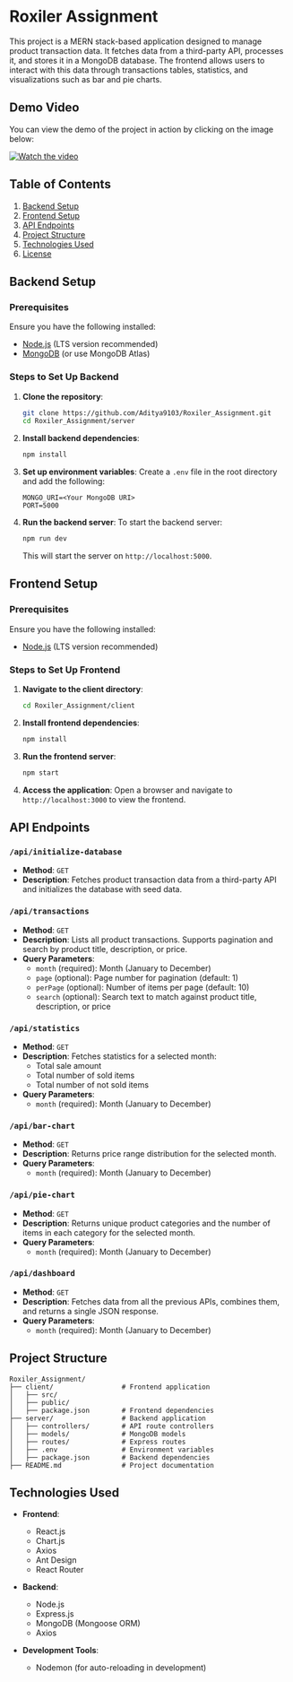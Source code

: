 
# Roxiler Assignment

This project is a MERN stack-based application designed to manage product transaction data. It fetches data from a third-party API, processes it, and stores it in a MongoDB database. The frontend allows users to interact with this data through transactions tables, statistics, and visualizations such as bar and pie charts.
## Demo Video

You can view the demo of the project in action by clicking on the image below:

[![Watch the video](https://drive.google.com/uc?export=view&id=1ojjtC9CDadSO5mbwjUYo0mGH1eG_eg9g)](https://drive.google.com/file/d/1vU2dMVRMDEVzdvRCDMNnN8hfGMPI3e-W/view?usp=sharing)



## Table of Contents

1. [Backend Setup](#backend-setup)
2. [Frontend Setup](#frontend-setup)
3. [API Endpoints](#api-endpoints)
4. [Project Structure](#project-structure)
5. [Technologies Used](#technologies-used)
6. [License](#license)

## Backend Setup

### Prerequisites

Ensure you have the following installed:
- [Node.js](https://nodejs.org/en/) (LTS version recommended)
- [MongoDB](https://www.mongodb.com/try/download/community) (or use MongoDB Atlas)

### Steps to Set Up Backend

1. **Clone the repository**:
   ```bash
   git clone https://github.com/Aditya9103/Roxiler_Assignment.git
   cd Roxiler_Assignment/server
   ```

2. **Install backend dependencies**:
   ```bash
   npm install
   ```

3. **Set up environment variables**:
   Create a `.env` file in the root directory and add the following:
   ```
   MONGO_URI=<Your MongoDB URI>
   PORT=5000
   ```

4. **Run the backend server**:
   To start the backend server:
   ```bash
   npm run dev
   ```

   This will start the server on `http://localhost:5000`.

## Frontend Setup

### Prerequisites

Ensure you have the following installed:
- [Node.js](https://nodejs.org/en/) (LTS version recommended)

### Steps to Set Up Frontend

1. **Navigate to the client directory**:
   ```bash
   cd Roxiler_Assignment/client
   ```

2. **Install frontend dependencies**:
   ```bash
   npm install
   ```

3. **Run the frontend server**:
   ```bash
   npm start
   ```

4. **Access the application**:
   Open a browser and navigate to `http://localhost:3000` to view the frontend.

## API Endpoints

### `/api/initialize-database`
- **Method**: `GET`
- **Description**: Fetches product transaction data from a third-party API and initializes the database with seed data.

### `/api/transactions`
- **Method**: `GET`
- **Description**: Lists all product transactions. Supports pagination and search by product title, description, or price.
- **Query Parameters**:
  - `month` (required): Month (January to December)
  - `page` (optional): Page number for pagination (default: 1)
  - `perPage` (optional): Number of items per page (default: 10)
  - `search` (optional): Search text to match against product title, description, or price

### `/api/statistics`
- **Method**: `GET`
- **Description**: Fetches statistics for a selected month:
  - Total sale amount
  - Total number of sold items
  - Total number of not sold items
- **Query Parameters**:
  - `month` (required): Month (January to December)

### `/api/bar-chart`
- **Method**: `GET`
- **Description**: Returns price range distribution for the selected month.
- **Query Parameters**:
  - `month` (required): Month (January to December)

### `/api/pie-chart`
- **Method**: `GET`
- **Description**: Returns unique product categories and the number of items in each category for the selected month.
- **Query Parameters**:
  - `month` (required): Month (January to December)

### `/api/dashboard`
- **Method**: `GET`
- **Description**: Fetches data from all the previous APIs, combines them, and returns a single JSON response.
- **Query Parameters**:
  - `month` (required): Month (January to December)

## Project Structure

```
Roxiler_Assignment/
├── client/                 # Frontend application
│   ├── src/
│   ├── public/
│   ├── package.json        # Frontend dependencies
├── server/                 # Backend application
│   ├── controllers/        # API route controllers
│   ├── models/             # MongoDB models
│   ├── routes/             # Express routes
│   ├── .env                # Environment variables
│   ├── package.json        # Backend dependencies
├── README.md               # Project documentation
```

## Technologies Used

- **Frontend**:
  - React.js
  - Chart.js
  - Axios
  - Ant Design
  - React Router

- **Backend**:
  - Node.js
  - Express.js
  - MongoDB (Mongoose ORM)
  - Axios

- **Development Tools**:
  - Nodemon (for auto-reloading in development)


